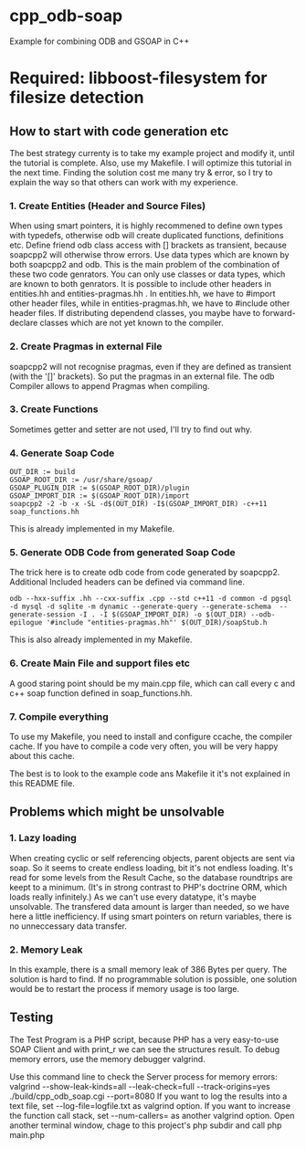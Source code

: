 # cpp_odb-soap
Example for combining ODB and GSOAP in C++ 

# Required: libboost-filesystem for filesize detection

## How to start with code generation etc
The best strategy currenty is to take my example project and modify it, until the tutorial is complete.
Also, use my Makefile.
I will optimize this tutorial in the next time.
Finding the solution cost me many try & error, so I try to explain the way so that others can work with my experience.
### 1. Create Entities (Header and Source Files)
When using smart pointers, it is highly recommened to define own types with typedefs, otherwise odb will create duplicated functions, definitions etc.
Define friend odb class access with [] brackets as transient, because soapcpp2 will otherwise throw errors.
Use data types which are known by both soapcpp2 and odb. This is the main problem of the combination of these two code genrators. You can only use classes or data types, which are known to both genrators.
It is possible to include other headers in entities.hh and entities-pragmas.hh . In entities.hh, we have to #import other header files, while in entities-pragmas.hh, we have to #include other header files. If distributing dependend classes, you maybe have to forward-declare classes which are not yet known to the compiler.
### 2. Create Pragmas in external File
soapcpp2 will not recognise pragmas, even if they are defined as transient (with the '[]' brackets). So put the pragmas in an external file. The odb Compiler allows to append Pragmas when compiling.
### 3. Create Functions
Sometimes getter and setter are not used, I'll try to find out why.
### 4. Generate Soap Code

    OUT_DIR := build
    GSOAP_ROOT_DIR := /usr/share/gsoap/
    GSOAP_PLUGIN_DIR := $(GSOAP_ROOT_DIR)/plugin
    GSOAP_IMPORT_DIR := $(GSOAP_ROOT_DIR)/import
    soapcpp2 -2 -b -x -SL -d$(OUT_DIR) -I$(GSOAP_IMPORT_DIR) -c++11 soap_functions.hh

This is already implemented in my Makefile.
### 5. Generate ODB Code from generated Soap Code
The trick here is to create odb code from code generated by soapcpp2. Additional Included headers can be defined via command line.

    odb --hxx-suffix .hh --cxx-suffix .cpp --std c++11 -d common -d pgsql -d mysql -d sqlite -m dynamic --generate-query --generate-schema  --generate-session -I . -I $(GSOAP_IMPORT_DIR) -o $(OUT_DIR) --odb-epilogue '#include "entities-pragmas.hh"' $(OUT_DIR)/soapStub.h
This is also already implemented in my Makefile.
### 6. Create Main File and support files etc
A good staring point should be my main.cpp file, which can call every c and c++ soap function defined in soap_functions.hh.
### 7. Compile everything
To use my Makefile, you need to install and configure ccache, the compiler cache. If you have to compile a code very often, you will be very happy about this cache.

The best is to look to the example code ans Makefile it it's not explained in this README file.

## Problems which might be unsolvable
### 1. Lazy loading
When creating cyclic or self referencing objects, parent objects are sent via soap. So it seems to create endless loading, bit it's not endless loading. It's read for some levels from the Result Cache, so the database roundtrips are keept to a minimum. (It's in strong contrast to PHP's doctrine ORM, which loads really infinitely.) As we can't use every datatype, it's maybe unsolvable. The transfered data amount is larger than needed, so we have here a little inefficiency.
If using smart pointers on return variables, there is no unneccessary data transfer.

### 2. Memory Leak
In this example, there is a small memory leak of 386 Bytes per query. The solution is hard to find. If no programmable solution is possible, one solution would be to restart the process if memory usage is too large.

## Testing
The Test Program is a PHP script, because PHP has a very easy-to-use SOAP Client and with print_r we can see the structures result.
To debug memory errors, use the memory debugger valgrind.

Use this command line to check the Server process for memory errors:
    valgrind --show-leak-kinds=all --leak-check=full --track-origins=yes ./build/cpp_odb_soap.cgi --port=8080
If you want to log the results into a text file, set 
	--log-file=logfile.txt
as valgrind option.
If you want to increase the function call stack, set
    --num-callers=<num>
as another valgrind option.
Open another terminal window, chage to this project's php subdir and call
    php main.php

